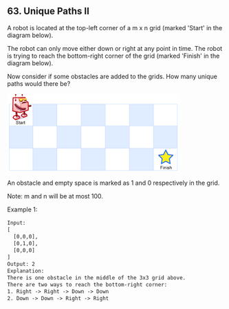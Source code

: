 ## 63. Unique Paths II

A robot is located at the top-left corner of a m x n grid (marked 'Start' in the diagram below).

The robot can only move either down or right at any point in time. The robot is trying to reach the bottom-right corner of the grid (marked 'Finish' in the diagram below).

Now consider if some obstacles are added to the grids. How many unique paths would there be?

![](./robot_maze.png)

An obstacle and empty space is marked as 1 and 0 respectively in the grid.

Note: m and n will be at most 100.

Example 1:
```
Input:
[
  [0,0,0],
  [0,1,0],
  [0,0,0]
]
Output: 2
Explanation:
There is one obstacle in the middle of the 3x3 grid above.
There are two ways to reach the bottom-right corner:
1. Right -> Right -> Down -> Down
2. Down -> Down -> Right -> Right
```